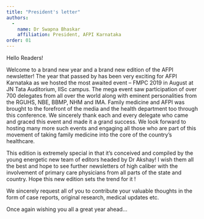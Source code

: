 ```yaml
---
title: "President's letter"
authors:
  -
    name: Dr Swapna Bhaskar
    affiliation: President, AFPI Karnataka
order: 01
---
```


Hello  Readers!

Welcome to a brand new year and a brand new edition of the AFPI newsletter! The year that passed by has been very exciting for AFPI Karnataka as we hosted the most awaited event – FMPC 2019 in August at JN Tata  Auditorium, IISc campus. The mega event saw participation of over 700 delegates from all over the world along with eminent personalities from the RGUHS, NBE, BBMP, NHM and IMA. Family medicine and AFPI was brought to the forefront of the media and the health department  too through this conference.  We sincerely thank each and every delegate who came and graced this event and made it a grand success. We look forward to hosting many more such events and engaging all those who are part of this movement of taking family medicine into the core of the country’s healthcare.

This edition is extremely special in that it’s conceived and compiled by the young energetic new team of editors headed by Dr Akshay! I wish them all the best and hope to see further newsletters of high caliber  with the involvement of primary care physicians  from all  parts of the state and country. Hope this new edition sets the trend for it !

We sincerely request all of you to contribute your valuable thoughts in the form of case reports, original research, medical updates etc.

Once again wishing you all a great year ahead…

